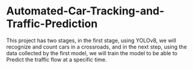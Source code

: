 # Automated-Car-Tracking-and-Traffic-Prediction
This project has two stages, in the first stage, using YOLOv8, we will recognize and count cars in a crossroads, and in the next step, using the data collected by the first model, we will train the model to be able to Predict the traffic flow at a specific time.
